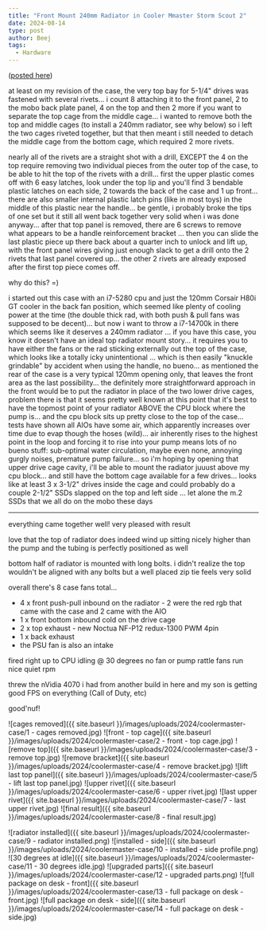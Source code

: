 ```yaml
---
title: "Front Mount 240mm Radiator in Cooler Mmaster Storm Scout 2"
date: 2024-08-14
type: post
author: Beej
tags:
  - Hardware
---
```


([posted here](https://linustechtips.com/topic/201317-how-to-remove-the-hard-drive-cage-from-a-cm-storm-scout-2-for-water-cooling-and-air-flow/#comment-2729332))

at least on my revision of the case, the very top bay for 5-1/4" drives was fastened with several rivets... i count 8 attaching it to the front panel, 2 to the mobo back plate panel, 4 on the top and then 2 more if you want to separate the top cage from the middle cage... i wanted to remove both the top and middle cages (to install a 240mm radiator, see why below) so i left the two cages riveted together, but that then meant i still needed to detach the middle cage from the bottom cage, which required 2 more rivets.

nearly all of the rivets are a straight shot with a drill, EXCEPT the 4 on the top require removing two individual pieces from the outer top of the case, to be able to hit the top of the rivets with a drill... first the upper plastic comes off with 6 easy latches, look under the top lip and you'll find 3 bendable plastic latches on each side, 2 towards the back of the case and 1 up front... there are also smaller internal plastic latch pins (like in most toys) in the middle of this plastic near the handle... be gentle, i probably broke the tips of one set but it still all went back together very solid when i was done anyway... after that top panel is removed, there are 6 screws to remove what appears to be a handle reinforcement bracket ... then you can slide the last plastic piece up there back about a quarter inch to unlock and lift up, with the front panel wires giving just enough slack to get a drill onto the 2 rivets that last panel covered up... the other 2 rivets are already exposed after the first top piece comes off.

why do this? =)

i started out this case with an i7-5280 cpu and just the 120mm Corsair H80i GT cooler in the back fan position, which seemed like plenty of cooling power at the time (the double thick rad, with both push & pull fans was supposed to be decent)... but now i want to throw a i7-14700k in there which seems like it deserves a 240mm radiator ... if you have this case, you know it doesn't have an ideal top radiator mount story... it requires you to have either the fans or the rad sticking externally out the top of the case, which looks like a totally icky unintentional ... which is then easily "knuckle grindable" by accident when using the handle, no bueno... as mentioned the rear of the case is a very typical 120mm opening only, that leaves the front area as the last possibility... the definitely more straightforward approach in the front would be to put the radiator in place of the two lower drive cages, problem there is that it seems pretty well known at this point that it's best to have the topmost point of your radiator ABOVE the CPU block where the pump is... and the cpu block sits up pretty close to the top of the case... tests have shown all AIOs have some air, which apparently increases over time due to evap though the hoses (wild)... air inherently rises to the highest point in the loop and forcing it to rise into your pump means lots of no bueno stuff: sub-optimal water circulation, maybe even none, annoying gurgly noises, premature pump failure... so i'm hoping by opening that upper drive cage cavity, i'll be able to mount the radiator juuust above my cpu block... and still have the bottom cage available for a few drives... looks like at least 3 x 3-1/2" drives inside the cage and could probably do a couple 2-1/2" SSDs slapped on the top and left side ... let alone the m.2 SSDs that we all do on the mobo these days

----------

everything came together well!
very pleased with result

love that the top of radiator does indeed wind up sitting nicely higher than the pump and the tubing is perfectly positioned as well

bottom half of radiator is mounted with long bolts.
i didn't realize the top wouldn't be aligned with any bolts but a well placed zip tie feels very solid

overall there's 8 case fans total...
- 4 x front push-pull inbound on the radiator - 2 were the red rgb that came with the case and 2 came with the AIO
- 1 x front bottom inbound cold on the drive cage
- 2 x top exhaust - new Noctua NF-P12 redux-1300 PWM 4pin
- 1 x back exhaust
- the PSU fan is also an intake

fired right up to CPU idling @ 30 degrees
no fan or pump rattle
fans run nice quiet rpm

threw the nVidia 4070 i had from another build in here and my son is getting good FPS on everything (Call of Duty, etc)

good'nuf!

![cages removed]({{ site.baseurl }}/images/uploads/2024/coolermaster-case/1 - cages removed.jpg)
![front - top cage]({{ site.baseurl }}/images/uploads/2024/coolermaster-case/2 - front - top cage.jpg)
![remove top]({{ site.baseurl }}/images/uploads/2024/coolermaster-case/3 - remove top.jpg)
![remove bracket]({{ site.baseurl }}/images/uploads/2024/coolermaster-case/4 - remove bracket.jpg)
![lift last top panel]({{ site.baseurl }}/images/uploads/2024/coolermaster-case/5 - lift last top panel.jpg)
![upper rivet]({{ site.baseurl }}/images/uploads/2024/coolermaster-case/6 - upper rivet.jpg)
![last upper rivet]({{ site.baseurl }}/images/uploads/2024/coolermaster-case/7 - last upper rivet.jpg)
![final result]({{ site.baseurl }}/images/uploads/2024/coolermaster-case/8 - final result.jpg)

![radiator installed]({{ site.baseurl }}/images/uploads/2024/coolermaster-case/9 - radiator installed.png)
![installed - side]({{ site.baseurl }}/images/uploads/2024/coolermaster-case/10 - installed - side profile.png)
![30 degrees at idle]({{ site.baseurl }}/images/uploads/2024/coolermaster-case/11 - 30 degrees idle.jpg)
![upgraded parts]({{ site.baseurl }}/images/uploads/2024/coolermaster-case/12 - upgraded parts.png)
![full package on desk - front]({{ site.baseurl }}/images/uploads/2024/coolermaster-case/13 - full package on desk - front.jpg)
![full package on desk - side]({{ site.baseurl }}/images/uploads/2024/coolermaster-case/14 - full package on desk - side.jpg)
